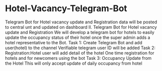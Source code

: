 # Hotel-Vacancy-Telegram-Bot
Telegram Bot for Hotel vacancy update and Registration data will be posted to central unt and updated on dashboard
II. Telegram Bot for Hotel vacancy update and Registration
We will develop a telegram bot for hotels to easily update the occupancy status of their hotel once the super admin adds a hotel representative to the Bot.
Task 1:  Create Telegram Bot and add user(hotel) to the channel
	Verifiable telegram user ID will be added
Task 2:  Registration:Hotel user will add detail of the hotel
One time registration for hotels and for newcomers using the bot
Task 3: Occupancy Update from the Hotel
This will only accept update of daily occupancy from hotel

